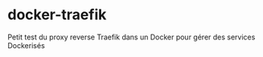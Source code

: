 # docker-traefik
Petit test du proxy reverse Traefik dans un Docker pour gérer des services Dockerisés

